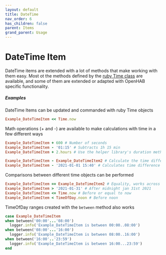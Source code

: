 ```yaml
---
layout: default
title: DateTime
nav_order: 6
has_children: false
parent: Items
grand_parent: Usage
---
```


# DateTime Item

DateTime items are extended with a lot of methods that make working with them easy. Most ot the methods
defined by the [ruby Time class](https://ruby-doc.org/core-2.5.8/Time.html) are available, and some of 
them are extended or adapted with OpenHAB specific functionality.

##### Examples

DateTime Items can be updated and commanded with ruby Time objects

```ruby
Example_DateTimeItem << Time.now
```

Math operations (+ and -) are available to make calculations with time in a few different ways

```ruby
Example_DateTimeItem + 600 # Number of seconds
Example_DateTimeItem - '01:15' # Subtracts 1h 15 min
Example_DateTimeItem + 2.hours # Use the helper library's duration methods

Example_DateTimeItem - Example_DateTimeItem2 # Calculate the time difference, in seconds
Example_DateTimeItem - '2021-01-01 15:40' # Calculates time difference
```

Comparisons between different time objects can be performed

```ruby
Example_DateTimeItem == Example_DateTimeItem2 # Equality, works across time zones
Example_DateTimeItem > '2021-01-31' # After midnight jan 31st 2021
Example_DateTimeItem <= Time.now # Before or equal to now
Example_DateTimeItem < TimeOfDay.noon # Before noon
```

TimeOfDay ranges created with the `between` method also works

```ruby
case Example_DateTimeItem
when between('00:00'...'08:00')
  logger.info('Example_DateTimeItem is between 00:00..08:00')
when between('08:00'...'16:00')
  logger.info('Example_DateTimeItem is between 08:00..16:00')
when between('16:00'..'23:59')
  logger.info('Example_DateTimeItem is between 16:00...23:59')
end
```

